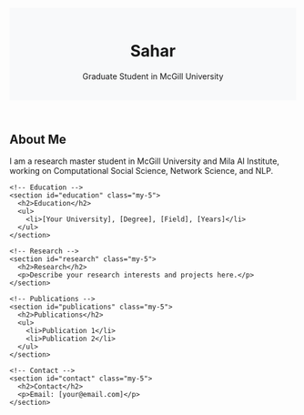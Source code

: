 <!DOCTYPE html>
<html lang="en">

<head>
  <meta charset="UTF-8">
  <meta name="viewport" content="width=device-width, initial-scale=1.0">
  <title>Sahar Omidi Shayegan - Resume</title>
  <!-- Include Bootstrap CSS -->
  <link href="https://cdn.jsdelivr.net/npm/bootstrap@5.1.0/dist/css/bootstrap.min.css" rel="stylesheet">

  <style>
    /* Additional styling */
    body {
      padding-top: 20px;
    }

    header {
      background: #f8f9fa;
      padding: 20px 0;
      text-align: center;
    }
  </style>
</head>

<body>
  <header>
    <h1>Sahar</h1>
    <p>Graduate Student in McGill University</p>
  </header>

  <div class="container">
    <!-- About Me -->
    <section id="about" class="my-5">
      <h2>About Me</h2>
      <p>I am a research master student in McGill University and Mila AI Institute, working on Computational Social Science, Network Science, and NLP.</p>
    </section>

    <!-- Education -->
    <section id="education" class="my-5">
      <h2>Education</h2>
      <ul>
        <li>[Your University], [Degree], [Field], [Years]</li>
      </ul>
    </section>

    <!-- Research -->
    <section id="research" class="my-5">
      <h2>Research</h2>
      <p>Describe your research interests and projects here.</p>
    </section>

    <!-- Publications -->
    <section id="publications" class="my-5">
      <h2>Publications</h2>
      <ul>
        <li>Publication 1</li>
        <li>Publication 2</li>
      </ul>
    </section>

    <!-- Contact -->
    <section id="contact" class="my-5">
      <h2>Contact</h2>
      <p>Email: [your@email.com]</p>
    </section>
  </div>

  <!-- Include Bootstrap JS (optional) -->
  <script src="https://cdn.jsdelivr.net/npm/bootstrap@5.1.0/dist/js/bootstrap.bundle.min.js"></script>
</body>

</html>
